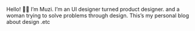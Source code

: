 Hello! 👋🏻 I’m Muzi.
I’m an UI designer turned product designer. and a woman trying to solve problems through design. 
This’s my personal blog about design .etc
